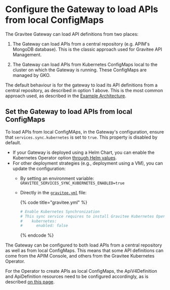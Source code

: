 # Configure the Gateway to load APIs from local ConfigMaps

The Gravitee Gateway can load API definitions from two places:

1. The Gateway can load APIs from a central repository (e.g. APIM's MongoDB database). This is the classic approach used for Gravitee API Management.

2. The Gateway can load APIs from Kubernetes ConfigMaps local to the cluster on which the Gateway is running. These ConfigMaps are managed by GKO.

The default behaviour is for the gateway to load its API definitions from a central repository, as described in option 1 above. This is the most common approach used, as described in the [Example Architecture](../../overview/example-architecture.md).

## Set the Gateway to load APIs from local ConfigMaps

To load APIs from local ConfigMAps, in the Gateway's configuration, ensure that `services.sync.kubernetes` is set to `true`. This property is disabled by default.

* If your Gateway is deployed using a Helm Chart, you can enable the Kubernetes Operator option [through Helm values](../installation/install-with-helm.md).
* For other deployment strategies (e.g., deployment using a VM), you can update the configuration:
  * By setting an environment variable: `GRAVITEE_SERVICES_SYNC_KUBERNETES_ENABLED=true`
  *   Directly in the [`gravitee.yml`](https://github.com/gravitee-io/gravitee-api-management/blob/master/gravitee-apim-gateway/gravitee-apim-gateway-standalone/gravitee-apim-gateway-standalone-distribution/src/main/resources/config/gravitee.yml#L264) file:

      {% code title="gravitee.yml" %}
      ```yaml
      # Enable Kubernetes Synchronization
      # This sync service requires to install Gravitee Kubernetes Operator
      #    kubernetes:
      #      enabled: false
      ```
      {% endcode %}

The Gateway can be configured to both load APIs from a central repository as well as from local ConfigMaps. This means that some API definitions can come from the APIM Console, and others from the Gravitee Kubernetes Operator.

For the Operator to create APIs as local ConfigMaps, the ApiV4Definition and ApiDefinition resources need to be configured accordingly, as is described [on this page](store-apis-in-local-configmaps.md).
